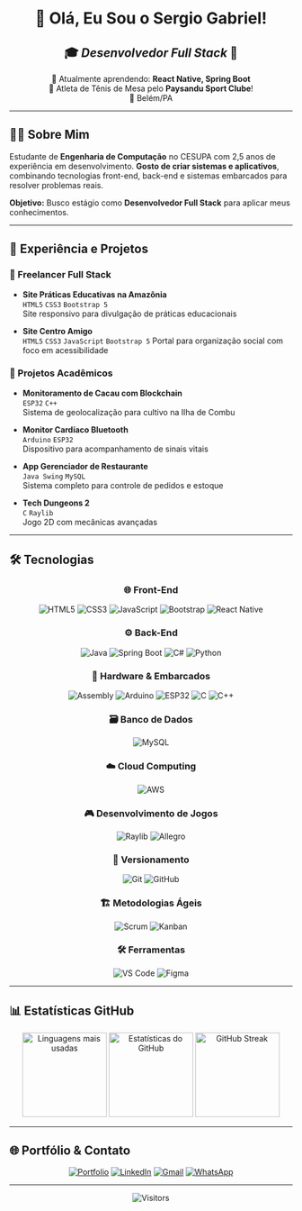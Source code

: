 <div align="center">

# 👋 Olá, Eu Sou o **Sergio Gabriel**!

## 🎓 **_Desenvolvedor Full Stack_** 🚀

🌱 Atualmente aprendendo: **React Native, Spring Boot**  
🏓 Atleta de Tênis de Mesa pelo **Paysandu Sport Clube**!  
📍 Belém/PA 

</div>

---

## 🧑‍💻 **Sobre Mim**

Estudante de **Engenharia de Computação** no CESUPA com 2,5 anos de experiência em desenvolvimento. **Gosto de criar sistemas e aplicativos**, combinando tecnologias front-end, back-end e sistemas embarcados para resolver problemas reais.

**Objetivo:** Busco estágio como **Desenvolvedor Full Stack** para aplicar meus conhecimentos.

---

## 🚀 **Experiência e Projetos**

### 💼 Freelancer Full Stack
- **Site Práticas Educativas na Amazônia**  
  `HTML5` `CSS3` `Bootstrap 5`  
  Site responsivo para divulgação de práticas educacionais

- **Site Centro Amigo**  
  `HTML5` `CSS3` `JavaScript` `Bootstrap 5`
  Portal para organização social com foco em acessibilidade

### 🔧 Projetos Acadêmicos
- **Monitoramento de Cacau com Blockchain**  
  `ESP32` `C++`  
  Sistema de geolocalização para cultivo na Ilha de Combu

- **Monitor Cardíaco Bluetooth**  
  `Arduino` `ESP32`  
  Dispositivo para acompanhamento de sinais vitais

- **App Gerenciador de Restaurante**  
  `Java Swing` `MySQL`  
  Sistema completo para controle de pedidos e estoque

- **Tech Dungeons 2**  
  `C` `Raylib`  
  Jogo 2D com mecânicas avançadas

---

## 🛠️ **Tecnologias**

<div align="center">

### 🌐 Front-End
<img src="https://img.shields.io/badge/HTML5-FF6B6B?style=for-the-badge&logo=html5&logoColor=white" alt="HTML5"> 
<img src="https://img.shields.io/badge/CSS3-4ECDC4?style=for-the-badge&logo=css3&logoColor=white" alt="CSS3">
<img src="https://img.shields.io/badge/JavaScript-FFD166?style=for-the-badge&logo=javascript&logoColor=black" alt="JavaScript">
<img src="https://img.shields.io/badge/Bootstrap-6A4C93?style=for-the-badge&logo=bootstrap&logoColor=white" alt="Bootstrap">
<img src="https://img.shields.io/badge/React_Native-61DAFB?style=for-the-badge&logo=react&logoColor=white" alt="React Native">

### ⚙️ Back-End
<img src="https://img.shields.io/badge/Java-5382A1?style=for-the-badge&logo=java&logoColor=white" alt="Java">
<img src="https://img.shields.io/badge/Spring_Boot-6DB33F?style=for-the-badge&logo=spring-boot&logoColor=white" alt="Spring Boot">
<img src="https://img.shields.io/badge/C%23-68217A?style=for-the-badge&logo=c-sharp&logoColor=white" alt="C#">
<img src="https://img.shields.io/badge/Python-3776AB?style=for-the-badge&logo=python&logoColor=FFE873" alt="Python">

### 🔌 Hardware & Embarcados
<img src="https://img.shields.io/badge/Assembly-8E44AD?style=for-the-badge&logo=assemblyscript&logoColor=white" alt="Assembly">
<img src="https://img.shields.io/badge/Arduino-00979D?style=for-the-badge&logo=arduino&logoColor=white" alt="Arduino">
<img src="https://img.shields.io/badge/ESP32-E7352C?style=for-the-badge&logo=espressif&logoColor=white" alt="ESP32">
<img src="https://img.shields.io/badge/C-A8B9CC?style=for-the-badge&logo=c&logoColor=black" alt="C">
<img src="https://img.shields.io/badge/C++-00599C?style=for-the-badge&logo=c%2B%2B&logoColor=white" alt="C++">

### 🗃️ Banco de Dados
<img src="https://img.shields.io/badge/MySQL-4479A1?style=for-the-badge&logo=mysql&logoColor=white" alt="MySQL">

### ☁️ Cloud Computing
<img src="https://img.shields.io/badge/AWS-FF9900?style=for-the-badge&logo=amazon-aws&logoColor=white" alt="AWS">

### 🎮 Desenvolvimento de Jogos
<img src="https://img.shields.io/badge/Raylib-000000?style=for-the-badge&logo=raylib&logoColor=white" alt="Raylib">
<img src="https://img.shields.io/badge/Allegro-000000?style=for-the-badge&logo=allegro&logoColor=white" alt="Allegro">

### 🔄 Versionamento
<img src="https://img.shields.io/badge/Git-F05032?style=for-the-badge&logo=git&logoColor=white" alt="Git">
<img src="https://img.shields.io/badge/GitHub-181717?style=for-the-badge&logo=github&logoColor=white" alt="GitHub">

### 🏗️ Metodologias Ágeis
<img src="https://img.shields.io/badge/Scrum-6DB33F?style=for-the-badge&logo=scrum&logoColor=white" alt="Scrum">
<img src="https://img.shields.io/badge/Kanban-2584FF?style=for-the-badge&logo=kanban&logoColor=white" alt="Kanban">

### 🛠️ Ferramentas
<img src="https://img.shields.io/badge/VSCode-007ACC?style=for-the-badge&logo=visual-studio-code&logoColor=white" alt="VS Code">
<img src="https://img.shields.io/badge/Figma-F24E1E?style=for-the-badge&logo=figma&logoColor=white" alt="Figma">

</div>

---

## 📊 **Estatísticas GitHub**

<p align="center">
  <img height="150em" src="https://github-readme-stats.vercel.app/api/top-langs/?username=SergioGTF&layout=compact&theme=synthwave" alt="Linguagens mais usadas"/>
  <img height="150em" src="https://github-readme-stats.vercel.app/api?username=SergioGTF&show_icons=true&theme=synthwave" alt="Estatísticas do GitHub"/>
  <img height="150em" src="https://streak-stats.demolab.com?user=SergioGTF&theme=synthwave" alt="GitHub Streak"/>
</p>

---

## 🌐 **Portfólio & Contato**

<div align="center">

[![Portfolio](https://img.shields.io/badge/🚀_Portfólio-430064?style=for-the-badge&logo=github&logoColor=white)](https://sergiogtf.github.io/Novo-portfolio/)
[![LinkedIn](https://img.shields.io/badge/-LinkedIn-0077B5?style=for-the-badge&logo=linkedin&logoColor=white)](https://www.linkedin.com/in/sergio-gabriel-tavares-farias-624775268/)
[![Gmail](https://img.shields.io/badge/-Gmail-D14836?style=for-the-badge&logo=gmail&logoColor=white)](mailto:sergiogabrieltf@gmail.com)
[![WhatsApp](https://img.shields.io/badge/-WhatsApp-25D366?style=for-the-badge&logo=whatsapp&logoColor=white)](https://wa.me/5591992092682)

</div>

---

<div align="center">

![Visitors](https://api.visitorbadge.io/api/visitors?path=https%3A%2F%2Fgithub.com%2FSergioGTF%2FSergioGTF&label=Visitantes&labelColor=%23430064&countColor=%23d9e3f0)

</div>
